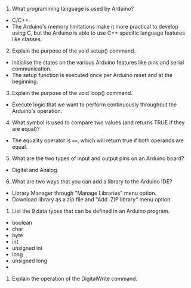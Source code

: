 1. What programming language is used by Arduino?  

- C/C++.
- The Arduino's memory limitations make it more practical to develop using C, but the Arduino is able to use C++ specific language features like classes.



2. Explain the purpose of the void setup() command.  

- Initialise the states on the various Arduino features like pins and serial communication.
- The setup function is executed once per Arduino reset and at the beginning.



3. Explain the purpose of the void loop() command.

- Execute logic that we want to perform continuously throughout the Arduino's operation.



4. What symbol is used to compare two values (and returns TRUE if they are equal)?

- The equality operator is `==`, which will return true if both operands are equal.



5. What are the two types of input and output pins on an Arduino board?  

- Digital and Analog.



6. What are two ways that you can add a library to the Arduino IDE?

- Library Manager through "Manage Libraries" menu option.
- Download library as a zip file and "Add .ZIP library" menu option.



1. List the 9 data types that can be defined in an Arduino program.

- boolean
- char
- byte
- int
- unsigned int
- long
- unsigned long
- 

1. Explain the operation of the DigitalWrite command.
